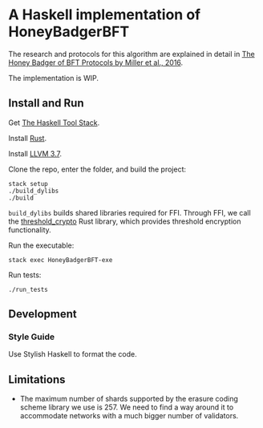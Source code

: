 # A Haskell implementation of HoneyBadgerBFT

The research and protocols for this algorithm are explained in detail in [The Honey Badger of BFT Protocols by Miller et al., 2016](https://eprint.iacr.org/2016/199.pdf).

The implementation is WIP.

## Install and Run

Get [The Haskell Tool Stack](https://docs.haskellstack.org/en/stable/README/).

Install [Rust](https://www.rust-lang.org/en-US/install.html).

Install [LLVM 3.7](http://releases.llvm.org/download.html).

Clone the repo, enter the folder, and build the project:

```
stack setup
./build_dylibs
./build
```

`build_dylibs` builds shared libraries required for FFI. Through FFI, we call the [threshold_crypto](https://github.com/poanetwork/threshold_crypto) Rust library, which provides threshold encryption functionality.

Run the executable:

```
stack exec HoneyBadgerBFT-exe
```

Run tests:

```
./run_tests
```

## Development

### Style Guide

Use Stylish Haskell to format the code.

## Limitations

- The maximum number of shards supported by the erasure coding scheme library we use is 257. We need to find a way around it to accommodate networks with a much bigger number of validators.
